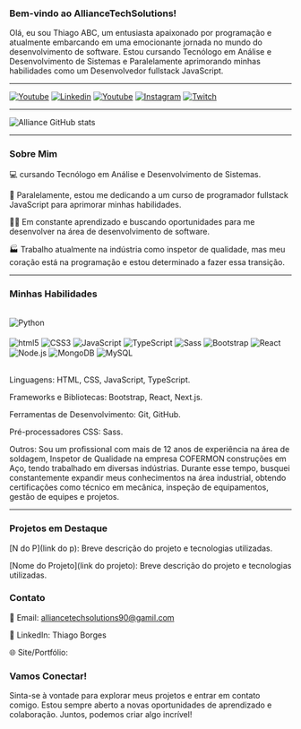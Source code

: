 ### Bem-vindo ao AllianceTechSolutions! 
Olá, eu sou Thiago ABC, um entusiasta apaixonado por programação e atualmente embarcando em uma emocionante jornada no mundo do desenvolvimento de software. Estou cursando Tecnólogo em Análise e Desenvolvimento de Sistemas e Paralelamente aprimorando minhas habilidades como um Desenvolvedor fullstack JavaScript.
<hr>

[![Youtube](    https://img.shields.io/website-up-down-green-red/http/monip.org.svg )](https://AllianceTechSolutions)
[![Linkedin](https://img.shields.io/badge/LinkedIn-0077B5?style=for-the-badge&logo=linkedin&logoColor=white)]((https://www.linkedin.com/feed/?trk=sem-ga_campid.12619604099_asid.149519181115_crid.657343811716_kw.linkedin_d.c_tid.kwd-148086543_n.g_mt.e_geo.1032059))
[![Youtube](https://img.shields.io/badge/YouTube-FF0000?style=for-the-badge&logo=youtube&logoColor=white)](https://AllianceTechSolutions)
[![Instagram](https://img.shields.io/badge/Instagram-E4405F?style=for-the-badge&logo=instagram&logoColor=white)](https://AllianceTechSolutions)
[![Twitch](https://img.shields.io/badge/Twitch-9146FF?style=for-the-badge&logo=twitch&logoColor=white)](https://AllianceTechSolutions)

<hr>

![Alliance GitHub stats](https://github-readme-stats.vercel.app/api?username=AllianceTechSolutions&show_icons=true&theme=onedark)

<hr>

### Sobre Mim

💻 cursando Tecnólogo em Análise e Desenvolvimento de Sistemas.

🚀 Paralelamente, estou me dedicando a um curso de programador fullstack JavaScript para aprimorar minhas habilidades.

👨‍🎓 Em constante aprendizado e buscando oportunidades para me desenvolver na área de desenvolvimento de software.

🏭 Trabalho atualmente na indústria como inspetor de qualidade, mas meu coração está na programação e estou determinado a fazer essa transição.
<hr>

### Minhas Habilidades

<div style="display: inline_block"><br/>
  <img align="center" alt="Python" src="https://img.shields.io/badge/Python-14354C?style=for-the-badge&logo=python&logoColor=white"/><br/><br/>
<img align="center" alt="html5" src="https://img.shields.io/badge/HTML5-E34F26?style=for-the-badge&logo=html5&logoColor=white"/>
<img align="center" alt="CSS3" src="https://img.shields.io/badge/CSS3-1572B6?style=for-the-badge&logo=css3&logoColor=white"/>
<img align="center" alt="JavaScript" src="https://img.shields.io/badge/JavaScript-F7DF1E?style=for-the-badge&logo=javascript&logoColor=black"/>
<img align="center" alt="TypeScript" src="https://img.shields.io/badge/TypeScript-007ACC?style=for-the-badge&logo=typescript&logoColor=white"/>
<img align="center" alt="Sass" src="https://img.shields.io/badge/Sass-CC6699?style=for-the-badge&logo=sass&logoColor=white"/>
<img align="center" alt="Bootstrap" src="https://img.shields.io/badge/Bootstrap-563D7C?style=for-the-badge&logo=bootstrap&logoColor=white"/>
<img align="center" alt="React" src="https://img.shields.io/badge/React-20232A?style=for-the-badge&logo=react&logoColor=61DAFB"/>
<img align="center" alt="Node.js" src="https://img.shields.io/badge/Node.js-43853D?style=for-the-badge&logo=node.js&logoColor=white"/>
<img align="center" alt="MongoDB" src="https://img.shields.io/badge/MongoDB-4EA94B?style=for-the-badge&logo=mongodb&logoColor=white"/>
<img align="center" alt="MySQL" src="https://img.shields.io/badge/MySQL-00000F?style=for-the-badge&logo=mysql&logoColor=white"/>
</div><br>

Linguagens: HTML, CSS, JavaScript, TypeScript.<br>

Frameworks e Bibliotecas: Bootstrap, React, Next.js.<br>

Ferramentas de Desenvolvimento: Git, GitHub.<br>

Pré-processadores CSS: Sass.<br>

Outros: Sou um profissional com mais de 12 anos de experiência na área de soldagem, Inspetor de Qualidade na empresa COFERMON construções em Aço, tendo trabalhado em diversas indústrias. Durante esse tempo, busquei constantemente expandir meus conhecimentos na área industrial, obtendo certificações como técnico em mecânica, inspeção de equipamentos, gestão de equipes e projetos.<br>

<hr>

### Projetos em Destaque

[N do P](link do p): Breve descrição do projeto e tecnologias utilizadas.

[Nome do Projeto](link do projeto): Breve descrição do projeto e tecnologias utilizadas.

### Contato

📧 Email: alliancetechsolutions90@gamil.com

🔗 LinkedIn: Thiago Borges

🌐 Site/Portfólio:
<br>
### Vamos Conectar!

Sinta-se à vontade para explorar meus projetos e entrar em contato comigo. Estou sempre aberto a novas oportunidades de aprendizado e colaboração. Juntos, podemos criar algo incrível!

